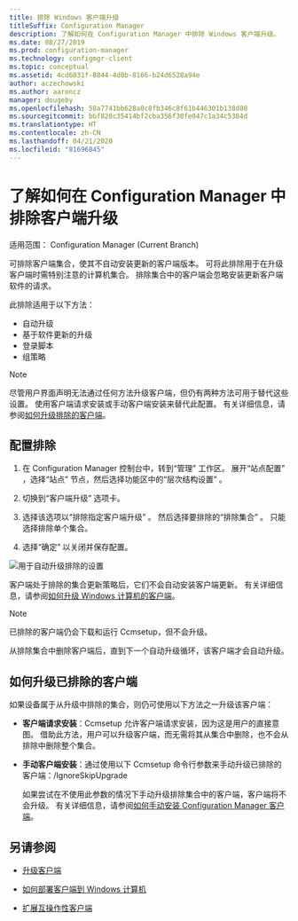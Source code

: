 ```yaml
---
title: 排除 Windows 客户端升级
titleSuffix: Configuration Manager
description: 了解如何在 Configuration Manager 中排除 Windows 客户端升级。
ms.date: 08/27/2019
ms.prod: configuration-manager
ms.technology: configmgr-client
ms.topic: conceptual
ms.assetid: 4cd6031f-8844-4d0b-8166-b24d6528a94e
author: aczechowski
ms.author: aaroncz
manager: dougeby
ms.openlocfilehash: 58a7741bb628a0c8fb346c8f61b446301b138d80
ms.sourcegitcommit: bbf820c35414bf2cba356f30fe047c1a34c5384d
ms.translationtype: HT
ms.contentlocale: zh-CN
ms.lasthandoff: 04/21/2020
ms.locfileid: "81696845"
---
```

# <a name="how-to-exclude-clients-from-upgrade-in-configuration-manager"></a>了解如何在 Configuration Manager 中排除客户端升级

适用范围：  Configuration Manager (Current Branch)

可排除客户端集合，使其不自动安装更新的客户端版本。 可将此排除用于在升级客户端时需特别注意的计算机集合。 排除集合中的客户端会忽略安装更新客户端软件的请求。

此排除适用于以下方法：

- 自动升级
- 基于软件更新的升级
- 登录脚本
- 组策略

> [!NOTE]
> 尽管用户界面声明无法通过任何方法升级客户端，但仍有两种方法可用于替代这些设置。 使用客户端请求安装或手动客户端安装来替代此配置。 有关详细信息，请参阅[如何升级排除的客户端](#bkmk_override)。

## <a name="configure-exclusion"></a><a name="bkmk_exclude"></a> 配置排除

1. 在 Configuration Manager 控制台中，转到“管理”  工作区。 展开“站点配置”  ，选择“站点”  节点，然后选择功能区中的“层次结构设置”  。

2. 切换到“客户端升级”  选项卡。

3. 选择该选项以“排除指定客户端升级”  。 然后选择要排除的“排除集合”  。 只能选择排除单个集合。

4. 选择“确定”  以关闭并保存配置。

![用于自动升级排除的设置](media/automatic_upgrade_exclusion.png)

客户端处于排除的集合更新策略后，它们不会自动安装客户端更新。 有关详细信息，请参阅[如何升级 Windows 计算机的客户端](upgrade-clients-for-windows-computers.md)。

> [!NOTE]
> 已排除的客户端仍会下载和运行 Ccmsetup，但不会升级。

从排除集合中删除客户端后，直到下一个自动升级循环，该客户端才会自动升级。

## <a name="how-to-upgrade-an-excluded-client"></a><a name="bkmk_override"></a> 如何升级已排除的客户端

如果设备属于从升级中排除的集合，则仍可使用以下方法之一升级该客户端：

- **客户端请求安装**：Ccmsetup 允许客户端请求安装，因为这是用户的直接意图。 借助此方法，用户可以升级客户端，而无需将其从集合中删除，也不会从排除中删除整个集合。

- **手动客户端安装**：通过使用以下 Ccmsetup 命令行参数来手动升级已排除的客户端：/IgnoreSkipUpgrade 

    如果尝试在不使用此参数的情况下手动升级排除集合中的客户端，客户端将不会升级。 有关详细信息，请参阅[如何手动安装 Configuration Manager 客户端](../../deploy/deploy-clients-to-windows-computers.md#BKMK_Manual)。

## <a name="see-also"></a>另请参阅

- [升级客户端](upgrade-clients.md)

- [如何部署客户端到 Windows 计算机](../../deploy/deploy-clients-to-windows-computers.md)

- [扩展互操作性客户端](../../../understand/interoperability-client.md)
